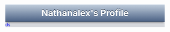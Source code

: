 <style>

  .body{
    background-color: #d5d7dc;
  }

  .header{
    display: flex;
    background: linear-gradient(180deg, #bfccdb, #4d6386);
    border-bottom: solid 2px #485770;
    border-top: solid 2px #eef3f9;
    text-align: center;
    justify-content: center;
    align-items: center;
    text-shadow: 0px -2px #2f3c4f;
    box-shadow: 0px 5px 5px -3px rgba(0, 0, 0, 0.419);
  
  }

  .header-title {
    color: white;
    padding: 0px;
    margin: 10px;
    font-weight: bold;
    font-size: 28px;
  }

</style>

<div class="body">
  <div class="header" 
  style="
      display: flex;
      background: linear-gradient(180deg, #bfccdb, #4d6386);
      border-bottom: solid 2px #485770;
      border-top: solid 2px #eef3f9;
      text-align: center;
      justify-content: center;
      align-items: center;
      text-shadow: 0px -2px #2f3c4f;
      box-shadow: 0px 5px 5px -3px rgba(0, 0, 0, 0.419);
    ">
    <h1 class="header-title">Nathanalex's Profile</h1>
  </div>

  <div style="color: blue;">
    ds
  </div>
</div>

<!-- <div id="header" align="center">
  <img src="https://media.giphy.com/media/M9gbBd9nbDrOTu1Mqx/giphy.gif" width="100"/>
</div> -->


